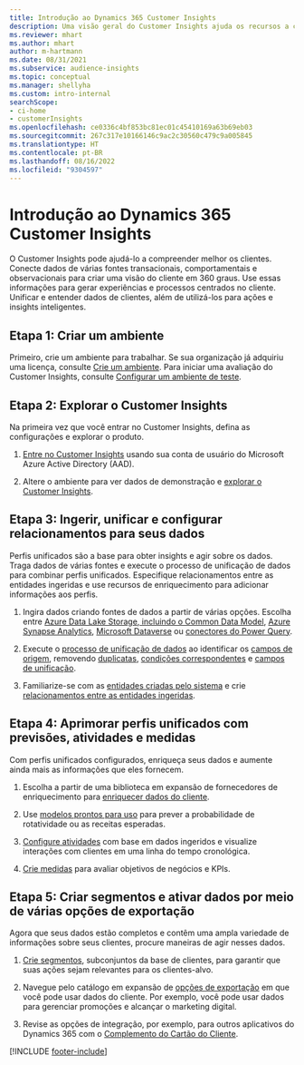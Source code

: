 ```yaml
---
title: Introdução ao Dynamics 365 Customer Insights
description: Uma visão geral do Customer Insights ajuda os recursos a começar rapidamente.
ms.reviewer: mhart
ms.author: mhart
author: m-hartmann
ms.date: 08/31/2021
ms.subservice: audience-insights
ms.topic: conceptual
ms.manager: shellyha
ms.custom: intro-internal
searchScope:
- ci-home
- customerInsights
ms.openlocfilehash: ce0336c4bf853bc81ec01c45410169a63b69eb03
ms.sourcegitcommit: 267c317e10166146c9ac2c30560c479c9a005845
ms.translationtype: HT
ms.contentlocale: pt-BR
ms.lasthandoff: 08/16/2022
ms.locfileid: "9304597"
---
```

# <a name="get-started-with-dynamics-365-customer-insights"></a>Introdução ao Dynamics 365 Customer Insights

O Customer Insights pode ajudá-lo a compreender melhor os clientes. Conecte dados de várias fontes transacionais, comportamentais e observacionais para criar uma visão do cliente em 360 graus. Use essas informações para gerar experiências e processos centrados no cliente. Unificar e entender dados de clientes, além de utilizá-los para ações e insights inteligentes.

## <a name="step-1-create-an-environment"></a>Etapa 1: Criar um ambiente

Primeiro, crie um ambiente para trabalhar. Se sua organização já adquiriu uma licença, consulte [Crie um ambiente](create-environment.md). Para iniciar uma avaliação do Customer Insights, consulte [Configurar um ambiente de teste](trial-signup.md).

## <a name="step-2-explore-customer-insights"></a>Etapa 2: Explorar o Customer Insights

Na primeira vez que você entrar no Customer Insights, defina as configurações e explorar o produto.

1. [Entre no Customer Insights](https://home.ci.ai.dynamics.com) usando sua conta de usuário do Microsoft Azure Active Directory (AAD).

1. Altere o ambiente para ver dados de demonstração e [explorar o Customer Insights](home.md).

## <a name="step-3-ingest-unify-and-set-up-relationships-for-your-data"></a>Etapa 3: Ingerir, unificar e configurar relacionamentos para seus dados

Perfis unificados são a base para obter insights e agir sobre os dados. Traga dados de várias fontes e execute o processo de unificação de dados para combinar perfis unificados. Especifique relacionamentos entre as entidades ingeridas e use recursos de enriquecimento para adicionar informações aos perfis.

1. Ingira dados criando fontes de dados a partir de várias opções. Escolha entre [Azure Data Lake Storage, incluindo o Common Data Model](connect-common-data-model.md), [Azure Synapse Analytics](connect-synapse.md), [Microsoft Dataverse](connect-dataverse-managed-lake.md) ou [conectores do Power Query](connect-power-query.md).

1. Execute o [processo de unificação de dados](data-unification.md) ao identificar os [campos de origem](map-entities.md), removendo [duplicatas](remove-duplicates.md), [condições correspondentes](match-entities.md) e [campos de unificação](merge-entities.md).

1. Familiarize-se com as [entidades criadas pelo sistema](entities.md) e crie [relacionamentos entre as entidades ingeridas](relationships.md).

## <a name="step-4-enhance-unified-profiles-with-predictions-activities-and-measures"></a>Etapa 4: Aprimorar perfis unificados com previsões, atividades e medidas

Com perfis unificados configurados, enriqueça seus dados e aumente ainda mais as informações que eles fornecem.

1. Escolha a partir de uma biblioteca em expansão de fornecedores de enriquecimento para [enriquecer dados do cliente](enrichment-hub.md).

1. Use [modelos prontos para uso](predictions-overview.md) para prever a probabilidade de rotatividade ou as receitas esperadas.

1. [Configure atividades](activities.md) com base em dados ingeridos e visualize interações com clientes em uma linha do tempo cronológica.

1. [Crie medidas](measures.md) para avaliar objetivos de negócios e KPIs.

## <a name="step-5-create-segments-and-activate-data-through-various-export-options"></a>Etapa 5: Criar segmentos e ativar dados por meio de várias opções de exportação

Agora que seus dados estão completos e contêm uma ampla variedade de informações sobre seus clientes, procure maneiras de agir nesses dados.

1. [Crie segmentos](segments.md), subconjuntos da base de clientes, para garantir que suas ações sejam relevantes para os clientes-alvo.

1. Navegue pelo catálogo em expansão de [opções de exportação](export-destinations.md) em que você pode usar dados do cliente. Por exemplo, você pode usar dados para gerenciar promoções e alcançar o marketing digital.

1. Revise as opções de integração, por exemplo, para outros aplicativos do Dynamics 365 com o [Complemento do Cartão do Cliente](customer-card-add-in.md).  


[!INCLUDE [footer-include](includes/footer-banner.md)]
